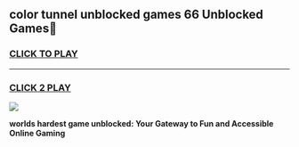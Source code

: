 
## color tunnel unblocked games 66 Unblocked Games👋
<h3>
<a href="https://premium.freeplayer.one?title=color_tunnel_unblocked_games_66&ref=16F">CLICK TO PLAY</a></h3>
<hr>

<h3>
<a href="https://premium.freeplayer.one?title=color_tunnel_unblocked_games_66&ref=16F">CLICK 2 PLAY</a>
  
</h3>

<a href="https://premium.freeplayer.one?title=color_tunnel_unblocked_games_66&ref=16F/"><img src="https://clearcache.store/games.png"></a>


**worlds hardest game unblocked: Your Gateway to Fun and Accessible Online Gaming**
